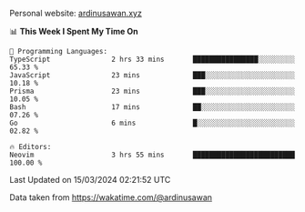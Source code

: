 Personal website: [ardinusawan.xyz](https://ardinusawan.xyz)

<!--START_SECTION:waka-->
📊 **This Week I Spent My Time On** 

```text
💬 Programming Languages: 
TypeScript               2 hrs 33 mins       ████████████████░░░░░░░░░   65.33 % 
JavaScript               23 mins             ███░░░░░░░░░░░░░░░░░░░░░░   10.18 % 
Prisma                   23 mins             ███░░░░░░░░░░░░░░░░░░░░░░   10.05 % 
Bash                     17 mins             ██░░░░░░░░░░░░░░░░░░░░░░░   07.26 % 
Go                       6 mins              █░░░░░░░░░░░░░░░░░░░░░░░░   02.82 % 

🔥 Editors: 
Neovim                   3 hrs 55 mins       █████████████████████████   100.00 % 
```


 Last Updated on 15/03/2024 02:21:52 UTC
<!--END_SECTION:waka-->
Data taken from https://wakatime.com/@ardinusawan
